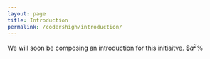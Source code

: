 ```yaml
---
layout: page
title: Introduction
permalink: /codershigh/introduction/
---
```


We will soon be composing an introduction for this initiaitve. $$a^2$%
